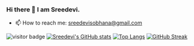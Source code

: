### Hi there 👋 I am Sreedevi.
- 📫 How to reach me: sreedevisobhana@gmail.com

<!--
**sreedevi111/sreedevi111** is a ✨ _special_ ✨ repository because its `README.md` (this file) appears on your GitHub profile.

Here are some ideas to get you started:

- 🔭 I’m currently working on ...
- 🌱 I’m currently learning ...
- 👯 I’m looking to collaborate on ...
- 🤔 I’m looking for help with ...
- 💬 Ask me about ...
- 📫 How to reach me: ...
- 😄 Pronouns: ...
- ⚡ Fun fact: ...
-->
![visitor badge](https://visitor-badge.glitch.me/badge?page_id=sreedevi111.visitor-badge&left_text=MyPageVisitors)
[![Sreedevi's GitHub stats](https://github-readme-stats.vercel.app/api?username=sreedevi111&count_private=true&show_icons=true&theme=radical)](https://github.com/sreedevi111/github-readme-stats)
[![Top Langs](https://github-readme-stats.vercel.app/api/top-langs/?username=sreedevi111&layout=compact)](https://github.com/sreedevi111/github-readme-stats)
[![GitHub Streak](https://github-readme-streak-stats.herokuapp.com?user=sreedevi111&theme=radical&hide_border=true&date_format=M%20j%5B%2C%20Y%5D)](https://git.io/streak-stats)
